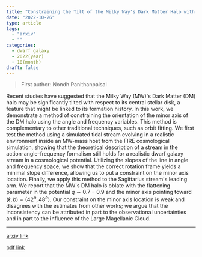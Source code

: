```yaml
---
title: "Constraining the Tilt of the Milky Way's Dark Matter Halo with the Sagittarius Stream"
date: "2022-10-26"
type: article
tags:
  - "arxiv"
  - ""
categories:
  - dwarf galaxy
  - 2022(year)
  - 10(month)
draft: false
---
```


> First author: Nondh Panithanpaisal

 Recent studies have suggested that the Milky Way (MW)'s Dark Matter (DM) halo
may be significantly tilted with respect to its central stellar disk, a feature
that might be linked to its formation history. In this work, we demonstrate a
method of constraining the orientation of the minor axis of the DM halo using
the angle and frequency variables. This method is complementary to other
traditional techniques, such as orbit fitting. We first test the method using a
simulated tidal stream evolving in a realistic environment inside an MW-mass
host from the FIRE cosmological simulation, showing that the theoretical
description of a stream in the action-angle-frequency formalism still holds for
a realistic dwarf galaxy stream in a cosmological potential. Utilizing the
slopes of the line in angle and frequency space, we show that the correct
rotation frame yields a minimal slope difference, allowing us to put a
constraint on the minor axis location. Finally, we apply this method to the
Sagittarius stream's leading arm. We report that the MW's DM halo is oblate
with the flattening parameter in the potential $q\sim0.7-0.9$ and the minor
axis pointing toward $(\ell,b) = (42^{o},48^{o})$. Our constraint on the minor
axis location is weak and disagrees with the estimates from other works; we
argue that the inconsistency can be attributed in part to the observational
uncertainties and in part to the influence of the Large Magellanic Cloud.

---
[arxiv link](http://arxiv.org/abs/2210.14983v1)

[pdf link](http://arxiv.org/pdf/2210.14983v1)